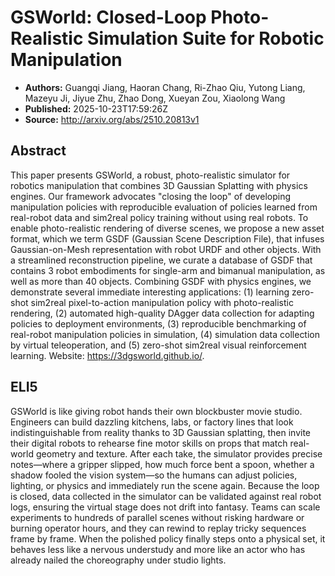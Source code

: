 # GSWorld: Closed-Loop Photo-Realistic Simulation Suite for Robotic Manipulation

- **Authors:** Guangqi Jiang, Haoran Chang, Ri-Zhao Qiu, Yutong Liang, Mazeyu Ji, Jiyue Zhu, Zhao Dong, Xueyan Zou, Xiaolong Wang
- **Published:** 2025-10-23T17:59:26Z
- **Source:** http://arxiv.org/abs/2510.20813v1

## Abstract
This paper presents GSWorld, a robust, photo-realistic simulator for robotics
manipulation that combines 3D Gaussian Splatting with physics engines. Our
framework advocates "closing the loop" of developing manipulation policies with
reproducible evaluation of policies learned from real-robot data and sim2real
policy training without using real robots. To enable photo-realistic rendering
of diverse scenes, we propose a new asset format, which we term GSDF (Gaussian
Scene Description File), that infuses Gaussian-on-Mesh representation with
robot URDF and other objects. With a streamlined reconstruction pipeline, we
curate a database of GSDF that contains 3 robot embodiments for single-arm and
bimanual manipulation, as well as more than 40 objects. Combining GSDF with
physics engines, we demonstrate several immediate interesting applications: (1)
learning zero-shot sim2real pixel-to-action manipulation policy with
photo-realistic rendering, (2) automated high-quality DAgger data collection
for adapting policies to deployment environments, (3) reproducible benchmarking
of real-robot manipulation policies in simulation, (4) simulation data
collection by virtual teleoperation, and (5) zero-shot sim2real visual
reinforcement learning. Website: https://3dgsworld.github.io/.

## ELI5
GSWorld is like giving robot hands their own blockbuster movie studio. Engineers can build dazzling kitchens, labs, or factory lines that look indistinguishable from reality thanks to 3D Gaussian splatting, then invite their digital robots to rehearse fine motor skills on props that match real-world geometry and texture. After each take, the simulator provides precise notes—where a gripper slipped, how much force bent a spoon, whether a shadow fooled the vision system—so the humans can adjust policies, lighting, or physics and immediately run the scene again. Because the loop is closed, data collected in the simulator can be validated against real robot logs, ensuring the virtual stage does not drift into fantasy. Teams can scale experiments to hundreds of parallel scenes without risking hardware or burning operator hours, and they can rewind to replay tricky sequences frame by frame. When the polished policy finally steps onto a physical set, it behaves less like a nervous understudy and more like an actor who has already nailed the choreography under studio lights.
